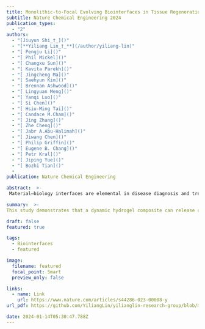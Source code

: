 ```yaml
---
title: Monolithic-to-Focal Evolving Biointerfaces in Tissue Regeneration and Bioelectronics
subtitle: Nature Chemical Engineering 2024
publication_types:
  - "2"
authors:
  - "[Jiuyun Shi_†_]()"
  - "[**Yiliang Lin_†_**](/author/yiliang-lin)"
  - "[ Pengju Li]()"
  - "[ Phil Mickel]()"
  - "[ Changxu Sun]()"
  - "[ Kavita Parekh]()"
  - "[ Jingcheng Ma]()"
  - "[ Saehyun Kim]()"
  - "[ Brennan Ashwood]()"
  - "[ Lingyuan Meng]()"
  - "[ Yanqi Luo]()"
  - "[ Si Chen]()"
  - "[ Hsiu-Ming Tai]()"
  - "[ Candace M.Cham]()"
  - "[ Jing Zhang]()"
  - "[ Zhe Cheng]()"
  - "[ Jabr A.Abu-Halimah]()"
  - "[ Jiwang Chen]()"
  - "[ Philip Griffin]()"
  - "[ Eugene B. Chang]()"
  - "[ Petr Kral]()"
  - "[ Jiping Yue]()"
  - "[ Bozhi Tian]()"
  - 
publication: Nature Chemical Engineering

abstract:  >-
 Material–biology interfaces are elemental in disease diagnosis and treatment. While monolithic biointerfaces are easier to implement, distributed and focal interfaces tend to be more dynamic and less invasive. Here, using naturally occurring precursors, we constructed a granule-releasing hydrogel platform that shows monolithic-to-focal evolving biointerfaces, thus expanding the forms, delivery methods and application domains of traditional monolithic or focal biointerfaces. Individual granules were embedded in a responsive hydrogel matrix and then converted into various macroscopic shapes such as bandages and bioelectronics–gel hybrids to enhance macroscopic manipulation. The granules can be released from the macroscopic shapes and establish focal bio-adhesions ex vivo and in vivo, for which molecular dynamics simulations reveal the adhesion mechanism. With the evolving design, we demonstrate that granule-releasing hydrogels effectively treat ulcerative colitis, heal skin wounds and reduce myocardial infarctions. Furthermore, we demonstrate improved device manipulation and bio-adhesion when granule-releasing hydrogels are incorporated into flexible cardiac electrophysiology mapping devices. This work presents an approach for building dynamic biointerfaces.

summary:  >-
This study demonstrates that a dynamic hydrogel composite can release cellular-size granules in the physiological environments for regenerative medicine and bioelectronics, which has been long sought in the development of hydrogel-based artificial cells21. A monolithic-to-focal evolving process allows the composite to harness the properties and functions of both monolithic and focal biointerfaces. The hydrogel composites use gelatin and chitosan as the hydrogel matrix to respond to biological environments while also facilitating macroscopic material shaping and manipulation.

draft: false
featured: true

tags:
  - Biointerfaces
  - featured

image:
  filename: featured
  focal_point: Smart
  preview_only: false

links:
  - name: Link
    url: https://www.nature.com/articles/s44286-023-00008-y
url_pdf: https://github.com/YiliangLin/yilianglin-research-group/blob/main/assets/media/Pi%20et%20al.%20-%202023%20-%20Solar-driven%20waste-to-chemical%20conversion%20by%20waste.pdf?raw=true

date: 2024-01-14T05:30:47.788Z
---
```

